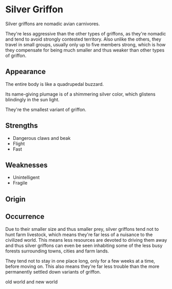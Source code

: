 # Silver Griffon
Silver griffons are nomadic avian carnivores. 

They're less aggressive than the other types of griffons, as they're nomadic and tend to avoid strongly contested territory. Also unlike the others, they travel in small groups, usually only up to five members strong, which is how they compensate for being much smaller and thus weaker than other types of griffon. 

## Appearance
The entire body is like a quadrupedal buzzard. 

Its name-giving plumage is of a shimmering silver color, which glistens blindingly in the sun light. 

They're the smallest variant of griffon. 

## Strengths
* Dangerous claws and beak
* Flight
* Fast

## Weaknesses
* Unintelligent
* Fragile

## Origin


## Occurrence
Due to their smaller size and thus smaller prey, silver griffons tend not to hunt farm livestock, which means they're far less of a nuisance to the civilized world. This means less resources are devoted to driving them away and thus silver griffons can even be seen inhabiting some of the less busy forests surrounding towns, cities and farm lands. 

They tend not to stay in one place long, only for a few weeks at a time, before moving on. This also means they're far less trouble than the more permanently settled down variants of griffon. 

old world and new world